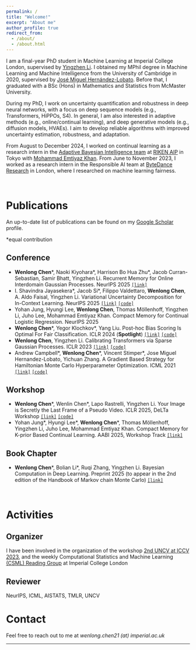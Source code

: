 ```yaml
---
permalink: /
title: "Welcome!"
excerpt: "About me"
author_profile: true
redirect_from: 
  - /about/
  - /about.html
---
```


I am a final-year PhD student in Machine Learning at Imperial College London, supervised by [Yingzhen Li](http://yingzhenli.net/home/en/). I obtained my MPhil degree in Machine Learning and Machine Intelligence from the University of Cambridge in 2020, supervised by [José Miguel Hernández-Lobato](https://jmhl.org/). Before that, I graduated with a BSc (Hons) in Mathematics and Statistics from McMaster University. 

During my PhD, I work on uncertainty quantification and robustness in deep neural networks, with a focus on deep sequence models (e.g., Transformers, HiPPOs, S4). In general, I am also interested in adaptive methods (e.g., online/continual learning), and deep generative models (e.g., diffusion models, HVAEs). I aim to develop reliable algorithms with improved uncertainty estimation, robustness, and adaptation.

From August to December 2024, I worked on continual learning as a research intern in the [Adaptive Bayesian Intelligence team](https://team-approx-bayes.github.io/) at [RIKEN AIP](https://aip.riken.jp) in Tokyo with [Mohammad Emtiyaz Khan](https://emtiyaz.github.io). From June to November 2023, I worked as a research intern in the Responsible AI team at [ByteDance Research](https://www.bytedance.com/) in London, where I researched on machine learning fairness.

<br>

Publications
======
An up-to-date list of publications can be found on my [Google Scholar](https://scholar.google.com/citations?user=UFIDCfQAAAAJ&hl=en) profile.

\*equal contribution

Conference
-----

* **Wenlong Chen**\*,  Naoki Kiyohara\*, Harrison Bo Hua Zhu\*, Jacob Curran-Sebastian, Samir Bhatt, Yingzhen Li. Recurrent Memory for Online Interdomain Gaussian Processes. NeurIPS 2025 [`[link]`](https://arxiv.org/abs/2502.08736)
* I. Shavindra Jayasekera\*, Jacob Si\*, Filippo Valdettaro, **Wenlong Chen**, A. Aldo Faisal, Yingzhen Li. Variational Uncertainty Decomposition for In-Context Learning. NeurIPS 2025 [`[link]`](https://arxiv.org/abs/2509.02327) [`[code]`](https://github.com/jacobyhsi/VUD)
* Yohan Jung, Hyungi Lee, **Wenlong Chen**, Thomas Möllenhoff, Yingzhen Li, Juho Lee, Mohammad Emtiyaz Khan. Compact Memory for Continual Logistic Regression. NeurIPS 2025
* **Wenlong Chen**\*, Yegor Klochkov\*, Yang Liu. Post-hoc Bias Scoring Is Optimal For Fair Classification. ICLR 2024 (**Spotlight**) [`[link]`](https://arxiv.org/abs/2310.05725) [`[code]`](https://github.com/chenw20/BiasScore)
* **Wenlong Chen**, Yingzhen Li. Calibrating Transformers via Sparse Gaussian Processes. ICLR 2023 [`[link]`](https://arxiv.org/abs/2303.02444) [`[code]`](https://github.com/chenw20/SGPA)
* Andrew Campbell\*, **Wenlong Chen**\*, Vincent Stimper\*, Jose Miguel Hernandez-Lobato, Yichuan Zhang. A Gradient Based Strategy for Hamiltonian Monte Carlo Hyperparameter Optimization. ICML 2021 [`[link]`](https://proceedings.mlr.press/v139/campbell21a.html)  [`[code]`](https://github.com/VincentStimper/hmc-hyperparameter-tuning)

Workshop
-----

* **Wenlong Chen**\*, Wenlin Chen\*, Lapo Rastrelli, Yingzhen Li. Your Image is Secretly the Last Frame of a Pseudo Video. ICLR 2025, DeLTa Workshop [`[link]`](https://arxiv.org/abs/2410.20158) [`[code]`](https://github.com/Wenlin-Chen/pseudo-video-gen)
* Yohan Jung\*, Hyungi Lee\*, **Wenlong Chen**\*, Thomas Möllenhoff, Yingzhen Li, Juho Lee, Mohammad Emtiyaz Khan. Compact Memory for K-prior Based Continual Learning. AABI 2025, Workshop Track [`[link]`](https://openreview.net/forum?id=vx0USHUYgL)

Book Chapter
-----

* **Wenlong Chen**\*, Bolian Li\*, Ruqi Zhang, Yingzhen Li. Bayesian Computation in Deep Learning. Preprint 2025 (to appear in the 2nd edition of the Handbook of Markov chain Monte Carlo) [`[link]`](https://arxiv.org/abs/2502.18300)
  
<br>

Activities
======

Organizer
-----
I have been involved in the organization of the workshop [2nd UNCV at ICCV 2023](https://uncertainty-cv.github.io/2023/), and the weekly Computational Statistics and Machine Learning [(CSML) Reading Group](https://imperialcollegelondon.github.io/csml-reading-group/) at Imperial College London

Reviewer
-----
NeurIPS, ICML, AISTATS, TMLR, UNCV
<br>


Contact
======
Feel free to reach out to me at *wenlong.chen21 (at) imperial.ac.uk*

---
